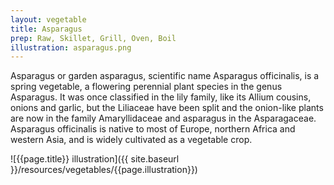 ```yaml
---
layout: vegetable
title: Asparagus
prep: Raw, Skillet, Grill, Oven, Boil
illustration: asparagus.png
---
```


Asparagus or garden asparagus, scientific name Asparagus officinalis, is a spring vegetable, a flowering perennial plant species in the genus Asparagus. It was once classified in the lily family, like its Allium cousins, onions and garlic, but the Liliaceae have been split and the onion-like plants are now in the family Amaryllidaceae and asparagus in the Asparagaceae. Asparagus officinalis is native to most of Europe, northern Africa and western Asia, and is widely cultivated as a vegetable crop.

![{{page.title}} illustration]({{ site.baseurl }}/resources/vegetables/{{page.illustration}})
